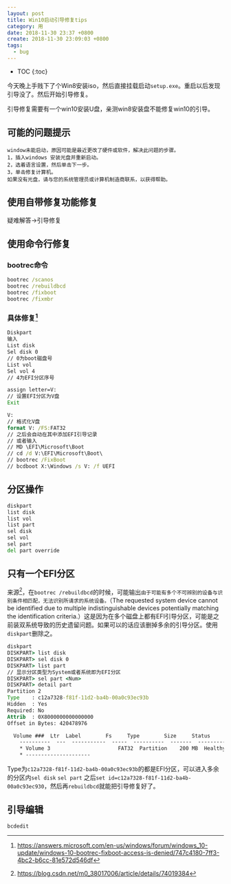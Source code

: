 ```yaml
---
layout: post
title: Win10启动引导修复tips
category: 用
date: 2018-11-30 23:37 +0800
create: 2018-11-30 23:09:03 +0800
tags:
  - bug
---
```


- TOC
{:toc}

今天晚上手贱下了个Win8安装iso，然后直接挂载启动`setup.exe`。重启以后发现引导没了。然后开始引导修复。

引导修复需要有一个win10安装U盘，亲测win8安装盘不能修复win10的引导。

## 可能的问题提示
```
window未能启动，原因可能是最近更改了硬件或软件，解决此问题的步骤。
1，插入windows 安装光盘并重新启动。
2，选着语言设置，然后单击下一步。
3，单击修复计算机。
如果没有光盘，请与您的系统管理员或计算机制造商联系，以获得帮助。
```

## 使用自带修复功能修复
疑难解答->引导修复

## 使用命令行修复

### bootrec命令
```cmd
bootrec /scanos
bootrec /rebuildbcd
bootrec /fixboot
bootrec /fixmbr
```

### 具体修复[^1]

```cmd
Diskpart
输入
List disk
Sel disk 0
// 0为boot磁盘号
List vol
Sel vol 4
// 4为EFI分区序号

assign letter=V:
// 设置EFI分区为V盘
Exit

V:
// 格式化V盘
format V: /FS:FAT32
// 之后会自动在其中添加EFI引导记录
// 或者输入
// MD \EFI\Microsoft\Boot
// cd /d V:\EFI\Microsoft\Boot\
// bootrec /FixBoot
// bcdboot X:\Windows /s V: /f UEFI
```

## 分区操作
```cmd
diskpart
list disk
list vol
list part
sel disk
sel vol
sel part
del part override
```

## 只有一个EFI分区
来源[^2]，在`bootrec /rebuildbcd`的时候，可能输出`由于可能有多个不可辨别的设备与识别条件相匹配，无法识别所请求的系统设备。`（The requested system device cannot be identified due to multiple indistinguishable devices potentially matching the identification criteria.）这是因为在多个磁盘上都有EFI引导分区，可能是之前装双系统导致的历史遗留问题。如果可以的话应该删掉多余的引导分区。使用`diskpart`删除之。

```cmd
diskpart
DISKPART> list disk
DISKPART> sel disk 0
DISKPART> list part
// 显示分区类型为System或者系统即为EFI分区
DISKPART> sel part <Num>
DISKPART> detail part
Partition 2
Type    : c12a7328-f81f-11d2-ba4b-00a0c93ec93b
Hidden  : Yes
Required: No
Attrib  : 0X8000000000000000
Offset in Bytes: 420478976

  Volume ###  Ltr  Label        Fs     Type        Size     Status     Info
    ----------  ---  -----------  -----  ----------  -------  ---------  --------
    * Volume 3                      FAT32  Partition    200 MB  Healthy    Hidden
    * ---------------------
```
Type为`c12a7328-f81f-11d2-ba4b-00a0c93ec93b`的都是EFI分区，可以进入多余的分区内`sel disk` `sel part` 之后`set id=c12a7328-f81f-11d2-ba4b-00a0c93ec930`，然后再`rebuildbcd`就能把引导修复好了。

## 引导编辑
`bcdedit`

[^1]: https://answers.microsoft.com/en-us/windows/forum/windows_10-update/windows-10-bootrec-fixboot-access-is-denied/747c4180-7ff3-4bc2-b6cc-81e572d546df
[^2]: https://blog.csdn.net/m0_38017006/article/details/74019384
